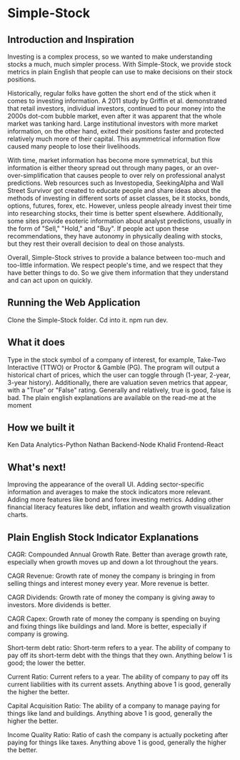 # Simple-Stock

## Introduction and Inspiration

Investing is a complex process, so we wanted to make understanding stocks a much, much simpler process. With Simple-Stock, we provide stock metrics in plain English that people can use to make decisions on their stock positions.

Historically, regular folks have gotten the short end of the stick when it comes to investing information. A 2011 study by Griffin et al. demonstrated that retail investors, individual investors, continued to pour money into the 2000s dot-com bubble market, even after it was apparent that the whole market was tanking hard. Large institutional investors with more market information, on the other hand, exited their positions faster and protected relatively much more of their capital. This asymmetrical information flow caused many people to lose their livelihoods.

With time, market information has become more symmetrical, but this information is either theory spread out through many pages, or an over-over-simplification that causes people to over rely on professional analyst predictions. Web resources such as Investopedia, SeekingAlpha and Wall Street Survivor got created to educate people and share ideas about the methods of investing in different sorts of asset classes, be it stocks, bonds, options, futures, forex, etc. However, unless people already invest their time into researching stocks, their time is better spent elsewhere. Additionally, some sites provide esoteric information about analyst predictions, usually in the form of "Sell," "Hold," and "Buy". If people act upon these recommendations, they have autonomy in physically dealing with stocks, but they rest their overall decision to deal on those analysts.

Overall, Simple-Stock strives to provide a balance between too-much and too-little information. We respect people's time, and we respect that they have better things to do. So we give them information that they understand and can act upon on quickly.

## Running the Web Application

Clone the Simple-Stock folder. Cd into it. npm run dev.

## What it does

Type in the stock symbol of a company of interest, for example, Take-Two Interactive (TTWO) or Proctor & Gamble (PG). The program will output a historical chart of prices, which the user can toggle through (1-year, 2-year, 3-year history). Additionally, there are valuation seven metrics that appear, with a "True" or "False" rating. Generally and relatively, true is good, false is bad. The plain english explanations are available on the read-me at the moment

## How we built it

Ken Data Analytics-Python
Nathan Backend-Node
Khalid Frontend-React

## What's next!

Improving the appearance of the overall UI.
Adding sector-specific information and averages to make the stock indicators more relevant.
Adding more features like bond and forex investing metrics.
Adding other financial literacy features like debt, inflation and wealth growth visualization charts.

## Plain English Stock Indicator Explanations

CAGR: Compounded Annual Growth Rate. Better than average growth rate, especially when growth moves up and down
a lot throughout the years.

CAGR Revenue: Growth rate of money the company is bringing in from selling things
and interest money every year. More revenue is better.

CAGR Dividends: Growth rate of money the company is giving away to investors.
More dividends is better.

CAGR Capex: Growth rate of money the company is spending on buying and
fixing things like buildings and land. More is better, especially if company is
growing.

Short-term debt ratio: Short-term refers to a year. The ability of company to
pay off its short-term debt with the things that they own. Anything below 1 is
good; the lower the better.

Current Ratio: Current refers to a year. The ability of company to pay off its
current liabilities with its current assets. Anything above 1 is good, generally
the higher the better.

Capital Acquisition Ratio: The ability of a company to manage paying for things
like land and buildings. Anything above 1 is good, generally
the higher the better.

Income Quality Ratio: Ratio of cash the company is actually pocketing after
paying for things like taxes. Anything above 1 is good, generally
the higher the better.
